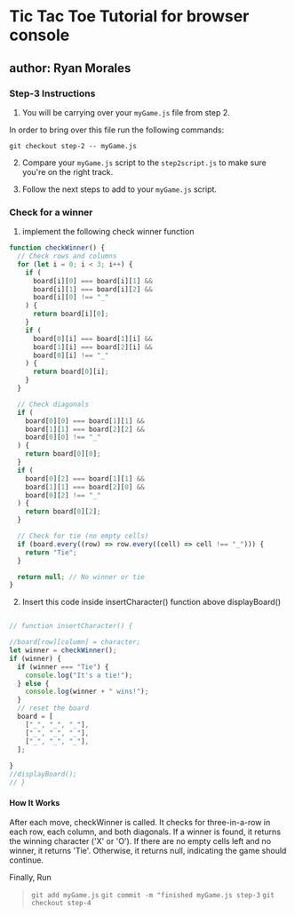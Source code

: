 # Tic Tac Toe Tutorial for browser console

## author: Ryan Morales

### Step-3 Instructions

1. You will be carrying over your `myGame.js` file from step 2.

In order to bring over this file run the following commands:

`git checkout step-2 -- myGame.js`

2. Compare your `myGame.js` script to the `step2script.js` to make sure you're on the right track.

3. Follow the next steps to add to your `myGame.js` script.

### Check for a winner

1. implement the following check winner function

```js
function checkWinner() {
  // Check rows and columns
  for (let i = 0; i < 3; i++) {
    if (
      board[i][0] === board[i][1] &&
      board[i][1] === board[i][2] &&
      board[i][0] !== "_"
    ) {
      return board[i][0];
    }
    if (
      board[0][i] === board[1][i] &&
      board[1][i] === board[2][i] &&
      board[0][i] !== "_"
    ) {
      return board[0][i];
    }
  }

  // Check diagonals
  if (
    board[0][0] === board[1][1] &&
    board[1][1] === board[2][2] &&
    board[0][0] !== "_"
  ) {
    return board[0][0];
  }
  if (
    board[0][2] === board[1][1] &&
    board[1][1] === board[2][0] &&
    board[0][2] !== "_"
  ) {
    return board[0][2];
  }

  // Check for tie (no empty cells)
  if (board.every((row) => row.every((cell) => cell !== "_"))) {
    return "Tie";
  }

  return null; // No winner or tie
}
```

2. Insert this code inside insertCharacter() function above displayBoard()

```js

// function insertCharacter() {

//board[row][column] = character;
let winner = checkWinner();
if (winner) {
  if (winner === "Tie") {
    console.log("It's a tie!");
  } else {
    console.log(winner + " wins!");
  }
  // reset the board
  board = [
    ["_", "_", "_"],
    ["_", "_", "_"],
    ["_", "_", "_"],
  ];
 
}
//displayBoard();
// }
```

#### How It Works

After each move, checkWinner is called.
It checks for three-in-a-row in each row, each column, and both diagonals.
If a winner is found, it returns the winning character ('X' or 'O').
If there are no empty cells left and no winner, it returns 'Tie'.
Otherwise, it returns null, indicating the game should continue.

Finally, Run 
> `git add myGame.js`
> `git commit -m "finished myGame.js step-3`
> `git checkout step-4`